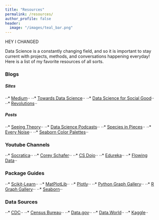 ```yaml
---
title: "Resources"
permalink: /resources/
author_profile: false
header:
  image: "/images/teal_bar.png"
---
```

HEY I CHANGED

Data Science is a constantly changing field, and so it is important to stay current with projects, methods, and conversations happening everyday! Here is a list of my favorite resources of all sorts. 

### Blogs
##### Sites
⋅⋅* [Medium](https://medium.com/)⋅⋅
⋅⋅* [Towards Data Science](https://towardsdatascience.com/?source=post_page-----70d476bfe775----------------------)⋅⋅
⋅⋅* [Data Science for Social Good](http://www.dssgfellowship.org//blog/)⋅⋅
⋅⋅* [Revolutions](https://blog.revolutionanalytics.com/)⋅⋅

##### Posts
⋅⋅* [Seeing Theory](https://seeing-theory.brown.edu/)⋅⋅
⋅⋅* [Data Science Podcasts](https://realpython.com/data-science-podcasts/)⋅⋅
⋅⋅* [Species in Pieces](http://species-in-pieces.com/#)⋅⋅
⋅⋅* [Every Noise](http://everynoise.com/engenremap.html#otherthings)⋅⋅
⋅⋅* [Seaborn Color Palettes](https://python-graph-gallery.com/100-calling-a-color-with-seaborn/)⋅⋅

### Youtube Channels
⋅⋅* [Socratica](https://www.youtube.com/user/SocraticaStudios)⋅⋅
⋅⋅* [Corey Schafer](https://www.youtube.com/user/schafer5)⋅⋅
⋅⋅* [CS Dojo](https://www.youtube.com/channel/UCxX9wt5FWQUAAz4UrysqK9A)⋅⋅
⋅⋅* [Edureka](https://www.youtube.com/user/edurekaIN/featured)⋅⋅
⋅⋅* [Flowing Data](https://flowingdata.com/)⋅⋅

### Package Guides
⋅⋅* [Scikit-Learn](https://scikit-learn.org/stable/index.html)⋅⋅
⋅⋅* [MatPlotLib](https://matplotlib.org/index.html)⋅⋅
⋅⋅* [Plotly](https://plotly.com/)⋅⋅
⋅⋅* [Python Graph Gallery](https://python-graph-gallery.com/)⋅⋅
⋅⋅* [R Graph Gallery](https://www.r-graph-gallery.com/)⋅⋅
⋅⋅* [Seaborn](https://seaborn.pydata.org/index.html)⋅⋅

### Data Sources
⋅⋅* [CDC](https://www.cdc.gov/nchs/index.htm)⋅⋅
⋅⋅* [Census Bureau](https://www.census.gov/)⋅⋅
⋅⋅* [Data.gov](https://www.data.gov/)⋅⋅
⋅⋅* [Data.World](https://data.world/)⋅⋅
⋅⋅* [Kaggle](https://www.kaggle.com/)⋅⋅

